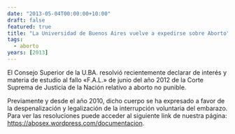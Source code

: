 ```yaml
---
date: "2013-05-04T00:00:00+10:00"
draft: false
featured: true
title: "La Universidad de Buenos Aires vuelve a expedirse sobre Aborto"
tags:
  - aborto
years: [2013]
---
```


El Consejo Superior de la U.BA. resolvió recientemente declarar de interés y materia de estudio al fallo «F.A.L.» de junio del año 2012 de la Corte Suprema de Justicia de la Nación relativo a aborto no punible.

Previamente y desde el año 2010, dicho cuerpo se ha expresado a favor de la despenalización y legalización de la interrupción voluntaria del embarazo. Para ver las resoluciones puede acceder al siguiente link de nuestra página: https://abosex.wordpress.com/documentacion.